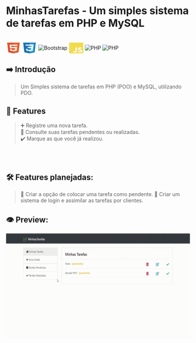# MinhasTarefas - Um simples sistema de tarefas em PHP e MySQL
<div style="display: inline_block"><br>
  
  <img align="center" alt="HTML" height="30" width="40" src="https://raw.githubusercontent.com/devicons/devicon/master/icons/html5/html5-original.svg">
  <img align="center" alt="CSS" height="30" width="40" src="https://raw.githubusercontent.com/devicons/devicon/master/icons/css3/css3-original.svg">
  <img align="center" alt="Bootstrap" height="30" width="40" src="https://cdn.jsdelivr.net/gh/devicons/devicon/icons/bootstrap/bootstrap-plain-wordmark.svg">
  <img align="center" alt="Javascript" height="30" width="40" src="https://raw.githubusercontent.com/devicons/devicon/master/icons/javascript/javascript-plain.svg">
  <img align="center" alt="PHP" height="30" width="40" src="https://cdn.jsdelivr.net/gh/devicons/devicon/icons/php/php-original.svg">
  <img align="center" alt="PHP" height="30" width="40" src="https://cdn.jsdelivr.net/gh/devicons/devicon/icons/mysql/mysql-original-wordmark.svg">
 
</div>

## ➡️ Introdução

> Um Simples sistema de tarefas em PHP (POO) e MySQL, utilizando PDO.


## 🔎 Features

> ➕ Registre uma nova tarefa. <br/>👀 Consulte suas tarefas pendentes ou realizadas.<br/>✔️ Marque as que você já realizou.<br/>

<br/><br/>
## 🛠 Features planejadas:

> 📃 Criar a opção de colocar uma tarefa como pendente.
> 👤 Criar um sistema de login e assimilar as tarefas por clientes.

## 👁️ Preview:

![](tarefasgif.gif)

